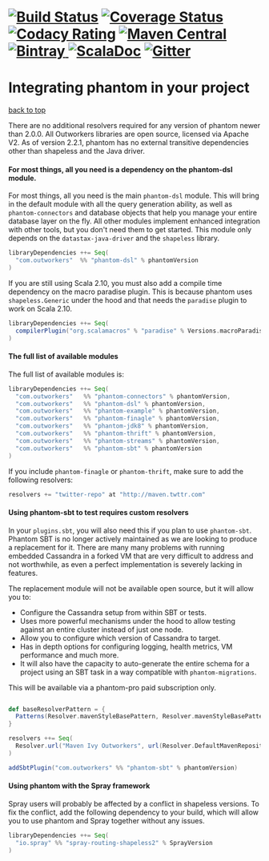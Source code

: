 [![Build Status](https://travis-ci.org/outworkers/phantom.svg?branch=develop)](https://travis-ci.org/outworkers/phantom?branch=develop) [![Coverage Status](https://coveralls.io/repos/github/outworkers/phantom/badge.svg?branch=develop)](https://coveralls.io/github/outworkers/phantom?branch=develop)  [![Codacy Rating](https://api.codacy.com/project/badge/grade/25bee222a7d142ff8151e6ceb39151b4)](https://www.codacy.com/app/flavian/phantom_2) [![Maven Central](https://maven-badges.herokuapp.com/maven-central/com.outworkers/phantom-dsl_2.11/badge.svg)](https://maven-badges.herokuapp.com/maven-central/com.outworkers/phantom-dsl_2.11) [![Bintray](https://api.bintray.com/packages/outworkers/oss-releases/phantom-dsl/images/download.svg) ](https://bintray.com/outworkers/oss-releases/phantom-dsl/_latestVersion) [![ScalaDoc](http://javadoc-badge.appspot.com/com.outworkers/phantom-dsl_2.11.svg?label=scaladoc)](http://javadoc-badge.appspot.com/com.outworkers/phantom-dsl_2.11) [![Gitter](https://badges.gitter.im/Join%20Chat.svg)](https://gitter.im/outworkers/phantom?utm_source=badge&utm_medium=badge&utm_campaign=pr-badge&utm_content=badge)
======================================

<a id="integrating-phantom">Integrating phantom in your project</a>
===================================================================
<a href="#table-of-contents">back to top</a>

There are no additional resolvers required for any version of phantom newer than 2.0.0. All Outworkers libraries are open source, licensed via Apache V2. As of version 2.2.1, phantom has no external transitive dependencies other than shapeless
and the Java driver.

#### For most things, all you need is a dependency on the phantom-dsl module.

For most things, all you need is the main `phantom-dsl` module. This will bring in the default module with all the query generation ability, as well as `phantom-connectors` and database objects that help you manage your entire database layer on the fly. All other modules implement enhanced integration with other tools, but you don't need them to get started.
This module only depends on the `datastax-java-driver` and the `shapeless` library.

```scala
libraryDependencies ++= Seq(
  "com.outworkers"  %% "phantom-dsl" % phantomVersion
)
```

If you are still using Scala 2.10, you must also add a compile time dependency on the macro paradise plugin. This
is because phantom uses `shapeless.Generic` under the hood and that needs the `paradise` plugin to work on
Scala 2.10.

```scala
libraryDependencies ++= Seq(
  compilerPlugin("org.scalamacros" % "paradise" % Versions.macroParadise cross CrossVersion.full)
)
```

#### The full list of available modules

The full list of available modules is:

```scala
libraryDependencies ++= Seq(
  "com.outworkers"   %% "phantom-connectors" % phantomVersion,
  "com.outworkers"   %% "phantom-dsl" % phantomVersion,
  "com.outworkers"   %% "phantom-example" % phantomVersion,
  "com.outworkers"   %% "phantom-finagle" % phantomVersion,
  "com.outworkers"   %% "phantom-jdk8" % phantomVersion,
  "com.outworkers"   %% "phantom-thrift" % phantomVersion,
  "com.outworkers"   %% "phantom-streams" % phantomVersion,
  "com.outworkers"   %% "phantom-sbt" % phantomVersion
)
```
If you include `phantom-finagle` or `phantom-thrift`, make sure to add the following resolvers:

```scala
resolvers += "twitter-repo" at "http://maven.twttr.com"
```

#### Using phantom-sbt to test requires custom resolvers

In your `plugins.sbt`, you will also need this if you plan to use `phantom-sbt`. Phantom SBT is no longer
actively maintained as we are looking to produce a replacement for it. There are many many problems with
running embedded Cassandra in a forked VM that are very difficult to address and not worthwhile, as even a perfect
implementation is severely lacking in features.

The replacement module will not be available open source, but it will allow you to:

- Configure the Cassandra setup from within SBT or tests.
- Uses more powerful mechanisms under the hood to allow testing against an entire cluster instead of just one node.
- Allow you to configure which version of Cassandra to target.
- Has in depth options for configuring logging, health metrics, VM performance and much more.
- It will also have the capacity to auto-generate the entire schema for a project using an SBT task
in a way compatible with `phantom-migrations`.

This will be available via a phantom-pro paid subscription only.

```scala

def baseResolverPattern = {
  Patterns(Resolver.mavenStyleBasePattern, Resolver.mavenStyleBasePattern, true)
}

resolvers ++= Seq(
  Resolver.url("Maven Ivy Outworkers", url(Resolver.DefaultMavenRepositoryRoot))(baseResolverPattern)
)

addSbtPlugin("com.outworkers" %% "phantom-sbt" % phantomVersion)
```


#### Using phantom with the Spray framework

Spray users will probably be affected by a conflict in shapeless versions. To fix the conflict, add the following dependency to your build, which will allow you to use phantom and Spray together without any issues.

```scala
libraryDependencies ++= Seq(
  "io.spray" %% "spray-routing-shapeless2" % SprayVersion
)
```
